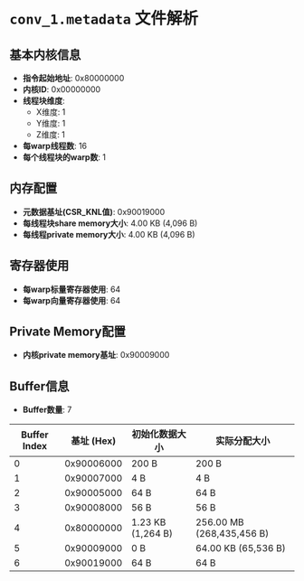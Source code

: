 # `conv_1.metadata` 文件解析

## 基本内核信息
- **指令起始地址**: 0x80000000
- **内核ID**: 0x00000000
- **线程块维度**:
  - X维度: 1
  - Y维度: 1
  - Z维度: 1
- **每warp线程数**: 16
- **每个线程块的warp数**: 1

## 内存配置
- **元数据基址(CSR_KNL值)**: 0x90019000
- **每线程块share memory大小**: 4.00 KB (4,096 B)
- **每线程private memory大小**: 4.00 KB (4,096 B)

## 寄存器使用
- **每warp标量寄存器使用**: 64
- **每warp向量寄存器使用**: 64

## Private Memory配置
- **内核private memory基址**: 0x90009000

## Buffer信息
- **Buffer数量**: 7

| Buffer Index | 基址 (Hex) | 初始化数据大小 | 实际分配大小 |
|---|---|---|---|
| 0 | 0x90006000 | 200 B | 200 B |
| 1 | 0x90007000 | 4 B | 4 B |
| 2 | 0x90005000 | 64 B | 64 B |
| 3 | 0x90008000 | 56 B | 56 B |
| 4 | 0x80000000 | 1.23 KB (1,264 B) | 256.00 MB (268,435,456 B) |
| 5 | 0x90009000 | 0 B | 64.00 KB (65,536 B) |
| 6 | 0x90019000 | 64 B | 64 B |
